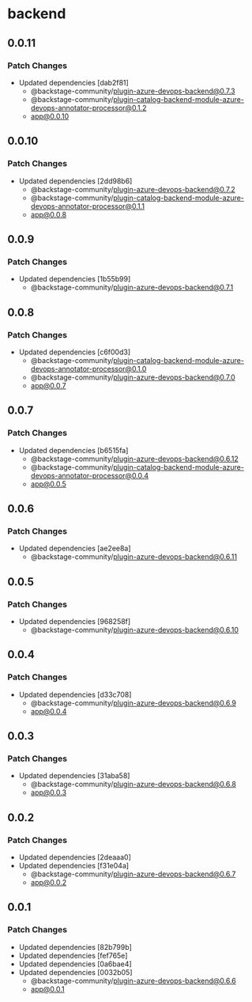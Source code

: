 # backend

## 0.0.11

### Patch Changes

- Updated dependencies [dab2f81]
  - @backstage-community/plugin-azure-devops-backend@0.7.3
  - @backstage-community/plugin-catalog-backend-module-azure-devops-annotator-processor@0.1.2
  - app@0.0.10

## 0.0.10

### Patch Changes

- Updated dependencies [2dd98b6]
  - @backstage-community/plugin-azure-devops-backend@0.7.2
  - @backstage-community/plugin-catalog-backend-module-azure-devops-annotator-processor@0.1.1
  - app@0.0.8

## 0.0.9

### Patch Changes

- Updated dependencies [1b55b99]
  - @backstage-community/plugin-azure-devops-backend@0.7.1

## 0.0.8

### Patch Changes

- Updated dependencies [c6f00d3]
  - @backstage-community/plugin-catalog-backend-module-azure-devops-annotator-processor@0.1.0
  - @backstage-community/plugin-azure-devops-backend@0.7.0
  - app@0.0.7

## 0.0.7

### Patch Changes

- Updated dependencies [b6515fa]
  - @backstage-community/plugin-azure-devops-backend@0.6.12
  - @backstage-community/plugin-catalog-backend-module-azure-devops-annotator-processor@0.0.4
  - app@0.0.5

## 0.0.6

### Patch Changes

- Updated dependencies [ae2ee8a]
  - @backstage-community/plugin-azure-devops-backend@0.6.11

## 0.0.5

### Patch Changes

- Updated dependencies [968258f]
  - @backstage-community/plugin-azure-devops-backend@0.6.10

## 0.0.4

### Patch Changes

- Updated dependencies [d33c708]
  - @backstage-community/plugin-azure-devops-backend@0.6.9
  - app@0.0.4

## 0.0.3

### Patch Changes

- Updated dependencies [31aba58]
  - @backstage-community/plugin-azure-devops-backend@0.6.8
  - app@0.0.3

## 0.0.2

### Patch Changes

- Updated dependencies [2deaaa0]
- Updated dependencies [f31e04a]
  - @backstage-community/plugin-azure-devops-backend@0.6.7
  - app@0.0.2

## 0.0.1

### Patch Changes

- Updated dependencies [82b799b]
- Updated dependencies [fef765e]
- Updated dependencies [0a6bae4]
- Updated dependencies [0032b05]
  - @backstage-community/plugin-azure-devops-backend@0.6.6
  - app@0.0.1
